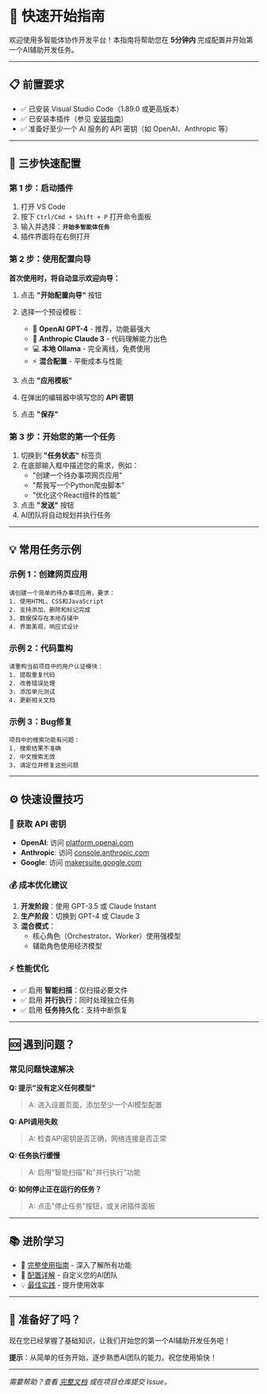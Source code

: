 # 🚀 快速开始指南

欢迎使用多智能体协作开发平台！本指南将帮助您在 **5分钟内** 完成配置并开始第一个AI辅助开发任务。

---

## 📋 前置要求

- ✅ 已安装 Visual Studio Code（1.89.0 或更高版本）
- ✅ 已安装本插件（参见 [安装指南](INSTALL.md)）
- ✅ 准备好至少一个 AI 服务的 API 密钥（如 OpenAI、Anthropic 等）

---

## 🎯 三步快速配置

### 第 1 步：启动插件

1. 打开 VS Code
2. 按下 `Ctrl/Cmd + Shift + P` 打开命令面板
3. 输入并选择：**`开始多智能体任务`**
4. 插件界面将在右侧打开

### 第 2 步：使用配置向导

**首次使用时，将自动显示欢迎向导：**

1. 点击 **"开始配置向导"** 按钮
2. 选择一个预设模板：
   - 🚀 **OpenAI GPT-4** - 推荐，功能最强大
   - 🎯 **Anthropic Claude 3** - 代码理解能力出色
   - 💻 **本地 Ollama** - 完全离线，免费使用
   - ⚡ **混合配置** - 平衡成本与性能

3. 点击 **"应用模板"**
4. 在弹出的编辑器中填写您的 **API 密钥**
5. 点击 **"保存"**

### 第 3 步：开始您的第一个任务

1. 切换到 **"任务状态"** 标签页
2. 在底部输入框中描述您的需求，例如：
   - "创建一个待办事项网页应用"
   - "帮我写一个Python爬虫脚本"
   - "优化这个React组件的性能"
3. 点击 **"发送"** 按钮
4. AI团队将自动规划并执行任务

---

## 💡 常用任务示例

### 示例 1：创建网页应用
```
请创建一个简单的待办事项应用，要求：
1. 使用HTML、CSS和JavaScript
2. 支持添加、删除和标记完成
3. 数据保存在本地存储中
4. 界面美观，响应式设计
```

### 示例 2：代码重构
```
请重构当前项目中的用户认证模块：
1. 提取重复代码
2. 改善错误处理
3. 添加单元测试
4. 更新相关文档
```

### 示例 3：Bug修复
```
项目中的搜索功能有问题：
1. 搜索结果不准确
2. 中文搜索无效
3. 请定位并修复这些问题
```

---

## ⚙️ 快速设置技巧

### 🔑 获取 API 密钥

- **OpenAI**: 访问 [platform.openai.com](https://platform.openai.com/api-keys)
- **Anthropic**: 访问 [console.anthropic.com](https://console.anthropic.com/)
- **Google**: 访问 [makersuite.google.com](https://makersuite.google.com/app/apikey)

### 💰 成本优化建议

1. **开发阶段**：使用 GPT-3.5 或 Claude Instant
2. **生产阶段**：切换到 GPT-4 或 Claude 3
3. **混合模式**：
   - 核心角色（Orchestrator、Worker）使用强模型
   - 辅助角色使用经济模型

### ⚡ 性能优化

- ✅ 启用 **智能扫描**：仅扫描必要文件
- ✅ 启用 **并行执行**：同时处理独立任务
- ✅ 启用 **任务持久化**：支持中断恢复

---

## 🆘 遇到问题？

### 常见问题快速解决

**Q: 提示"没有定义任何模型"**
> A: 进入设置页面，添加至少一个AI模型配置

**Q: API调用失败**
> A: 检查API密钥是否正确，网络连接是否正常

**Q: 任务执行缓慢**
> A: 启用"智能扫描"和"并行执行"功能

**Q: 如何停止正在运行的任务？**
> A: 点击"停止任务"按钮，或关闭插件面板

---

## 📚 进阶学习

- 📖 [完整使用指南](USAGE_GUIDE.md) - 深入了解所有功能
- 🔧 [配置详解](README.md#高级配置) - 自定义您的AI团队
- 💡 [最佳实践](USAGE_GUIDE.md#高级功能详解) - 提升使用效率

---

## 🎉 准备好了吗？

现在您已经掌握了基础知识，让我们开始您的第一个AI辅助开发任务吧！

**提示**：从简单的任务开始，逐步熟悉AI团队的能力。祝您使用愉快！

---

*需要帮助？查看 [完整文档](README.md) 或在项目仓库提交 Issue。*